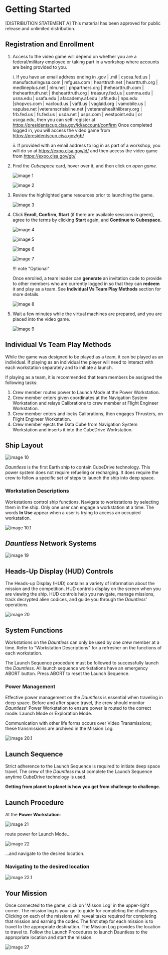 # Getting Started

[DISTRIBUTION STATEMENT A] This material has been approved for public release and unlimited distribution.

## Registration and Enrollment

1. Access to the video game will depend on whether you are a federal/military employee or taking part in a workshop where accounts are being provided to you.
    
    i.  If you have an email address ending in .gov \| .mil \| csosa.fed.us \| manufacturingusa.com \| mfgusa.com \| hearttruth.net \| hearttruth.org \| medlineplus.net \| nlm.net \| phpartners.org \| thehearttruth.com \| thehearttruth.net \| thehearttruth.org \| treasury.fed.us \| usmma.edu \| usna.edu \| usafa.edu \| afacademy.af.edu \| afit.edu \| nps.edu \|shopvcs.com \| vacloud.us \| vaftl.us \| vaglaid.org \| vamobile.us \| vapulse.net \|veteranscrisisline.net \| veteranshealthlibrary.org \| frb.fed.us \| fs.fed.us \| usda.net \| usps.com \| westpoint.edu \| or uscga.edu, then you can self-register at <https://presidentscup.cisa.gov/id/account/confirm> Once completed logged in, you will access the video game from <https://presidentscup.cisa.gov/gb/>
    
    ii. If provided with an email address to log in as part of a  workshop, you will do so at <https://expo.cisa.gov/id/> and then access the video game from <https://expo.cisa.gov/gb/>

2. Find the *Cubespace* card, hover over it, and then click on *open game.*

    ![image 1](img/image1.png)

    ![image 2](img/image2.png)

3. Review the highlighted game resources prior to launching the game.

    ![image 3](img/image3.png)

4. Click **Enroll, Confirm, Start** (if there are available sessions in green), agree to the terms by clicking **Start** again, and  **Continue to Cubespace.**

    ![image 4](img/image4.png)

    ![image 5](img/image5.png)

    ![image 6](img/image6.png)

    ![image 7](img/image7.png)

    !!! note "Optional"

    Once enrolled, a team leader can **generate** an invitation code to provide to other members who are currently logged in so that they can **redeem** it and play as a team. See **Individual Vs Team Play Methods** section for more details.

    ![image 8](img/image8.png)

5. Wait a few minutes while the virtual machines are prepared, and you are placed into the video game.

    ![image 9](img/image9.png)

## Individual Vs Team Play Methods

While the game was designed to be played as a team, it can be played as an individual. If playing as an individual the player will need to interact with each workstation separately and to initiate a launch.

If playing as a team, it is recommended that team members be assigned the following tasks:

1. Crew member routes power to Launch Mode at the Power Workstation.
2. Crew member enters given coordinates at the Navigation System Workstation and relays Calibrations to crew member at Flight Engineer Workstation.
3. Crew member enters and locks Calibrations, then engages Thrusters, on Flight Engineer Workstation.
4. Crew member ejects the Data Cube from Navigation System Workstation and inserts it into the CubeDrive Workstation.

## Ship Layout

![image 10](img/image10.png)

*Dauntless* is the first Earth ship to contain CubeDrive technology. This power system does not require refueling or recharging. It does require the crew to follow a specific set of steps to launch the ship into deep space.

### Workstation Descriptions

Workstations control ship functions. Navigate to workstations by selecting them in the ship. Only one user can engage a workstation at a time. The words **In Use** appear when a user is trying to access an occupied workstation.

![image 10.1](img/image10.1.png)

## *Dauntless* Network Systems

![image 19](img/image19.png)

## Heads-Up Display (HUD) Controls

The Heads-up Display (HUD) contains a variety of information about the mission and the competition. HUD controls display on the screen when you are viewing the ship. HUD controls help you navigate, manage missions, track decrypted alien codices, and guide you through the
*Dauntless*' operations.

![image 20](img/image20.png)

## System Functions

Workstations on the *Dauntless* can only be used by one crew member at a time. Refer to "Workstation Descriptions" for a refresher on the functions of each workstation.

The Launch Sequence procedure must be followed to successfully launch the *Dauntless*. All launch sequence workstations have an emergency ABORT button. Press ABORT to reset the Launch Sequence.

### Power Management

Effective power management on the *Dauntless* is essential when traveling in deep space. Before and after space travel, the crew should monitor *Dauntless*' Power Workstation to ensure power is routed to the correct mode: Launch Mode or Exploration Mode.

Communication with other life forms occurs over Video Transmissions; these transmissions are archived in the Mission Log.

![image 20.1](img/image20.1.png)

## Launch Sequence

Strict adherence to the Launch Sequence is required to initiate deep space travel. The crew of the *Dauntless* must complete the Launch Sequence anytime CubeDrive technology is used.

**Getting from planet to planet is how you get from challenge to challenge.**

## Launch Procedure

At the **Power Workstation**:

![image 21](img/image21.png)

route power for Launch Mode...

![image 22](img/image22.png)

...and navigate to the desired location. 

### Navigating to the desired location

![image 22.1](img/image22.1.png)

## Your Mission

Once connected to the game, click on 'Misson Log' in the upper-right corner. The mission log is your go-to guide for completing the challenges. Clicking on each of the missions will reveal tasks required for completing that mission and earning the codex. The first step for each mission is to travel to the appropriate destination. The Mission Log provides the location to travel to. Follow the Launch Procedures to launch Dauntless to the appropriate location and start the mission.

![image 27](img/image27.png)